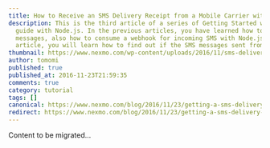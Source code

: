 ```yaml
---
title: How to Receive an SMS Delivery Receipt from a Mobile Carrier with Node.js
description: This is the third article of a series of Getting Started with Nexmo
  guide with Node.js. In the previous articles, you have learned how to send SMS
  messages, also how to consume a webhook for incoming SMS with Node.js. In this
  article, you will learn how to find out if the SMS messages sent from […]
thumbnail: https://www.nexmo.com/wp-content/uploads/2016/11/sms-delivery-node.png
author: tomomi
published: true
published_at: 2016-11-23T21:59:35
comments: true
category: tutorial
tags: []
canonical: https://www.nexmo.com/blog/2016/11/23/getting-a-sms-delivery-receipt-from-a-mobile-carrier-with-node-js-dr
redirect: https://www.nexmo.com/blog/2016/11/23/getting-a-sms-delivery-receipt-from-a-mobile-carrier-with-node-js-dr
---
```

Content to be migrated...

